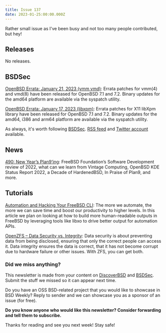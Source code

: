 ```yaml
---
title: Issue 137
date: 2023-01-25:00:00.000Z
---
```


Rather small issue as I've been busy and not too many people contributed, but hey!

<!-- more -->

## Releases

No releases.

## BSDSec

[OpenBSD Errata: January 21, 2023 (vmm vmd)](https://bsdsec.net/articles/openbsd-errata-january-21-2023-vmm-vmd?utm_source=bsdweekly): Errata patches for vmm(4) and vmd(8) have been released for OpenBSD 7.1 and 7.2. Binary updates for the amd64 platform are available via the syspatch utility.

[OpenBSD Errata: January 17, 2023 (libxpm)](https://bsdsec.net/articles/openbsd-errata-january-17-2023-libxpm?utm_source=bsdweekly): Errata patches for X11 libXpm library have been released for OpenBSD 7.1 and 7.2. Binary updates for the amd64, i386 and arm64 platform are available via the syspatch utility.

As always, it's worth following [BSDSec](https://bsdsec.net). [RSS feed](https://bsdsec.net/articles.atom) and [Twitter account](https://twitter.com/bsdsec) available.

## News

[490: New Year’s Plan9’ing](https://www.bsdnow.tv/490?utm_source=bsdweekly): FreeBSD Foundation’s Software Development review of 2022, what can we learn from Vintage Computing, OpenBSD KDE Status Report 2022, a Decade of HardenedBSD, In Praise of Plan9, and more.

## Tutorials

[Automation and Hacking Your FreeBSD CLI](https://klarasystems.com/articles/automation-and-hacking-your-freebsd-cli/?utm_source=bsdweekly): The more we automate, the more we can save time and boost our productivity to higher levels. In this article we plan on looking at how to build more human-readable outputs in FreeBSD by leveraging tools like libxo to drive better output for automation APIs.

[OpenZFS – Data Security vs. Integrity](https://klarasystems.com/articles/openzfs-data-security-vs-integrity/?utm_source=bsdweekly): Data security is about preventing data from being disclosed, ensuring that only the correct people can access it. Data integrity ensures the data is correct, that it has not become corrupt due to hardware failure or other issues. With ZFS, you can get both.

### Did we miss anything?

This newsletter is made from your content on [DiscoverBSD](https://discoverbsd.com) and [BSDSec](https://bsdsec.net). Submit the stuff we missed so it can appear next time.

Do you have an OSS BSD-related project that you would like to showcase in BSD Weekly? Reply to sender and we can showcase you as a sponsor of an issue (for free).

**Do you know anyone who would like this newsletter? Consider forwarding and tell them to subscribe.**

Thanks for reading and see you next week! Stay safe!
